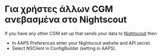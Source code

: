 # Για χρήστες άλλων CGM ανεβασμένα στο Nightscout

If you have any other CGM set up that sends your data to [Nightscout](https://nightscout.github.io/) then

-   In AAPS Preferences enter your Nightscout website and API secret.
-   Select NSClient in ConfigBuilder (setting in AAPS).
